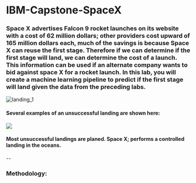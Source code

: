 # IBM-Capstone-SpaceX
### Space X advertises Falcon 9 rocket launches on its website with a cost of 62 million dollars; other providers cost upward of 165 million dollars each, much of the savings is because Space X can reuse the first stage. Therefore if we can determine if the first stage will land, we can determine the cost of a launch. This information can be used if an alternate company wants to bid against space X for a rocket launch.   In this lab, you will create a machine learning pipeline  to predict if the first stage will land given the data from the preceding labs.


![landing_1](https://github.com/Datas08/IBM-Capstone-SpaceX/assets/140479274/1eeb1dc3-2aa5-4020-9de1-2ef610ca7d79)

#### Several examples of an unsuccessful landing are shown here:

![](https://cf-courses-data.s3.us.cloud-object-storage.appdomain.cloud/IBMDeveloperSkillsNetwork-DS0701EN-SkillsNetwork/api/Images/crash.gif)

#### Most unsuccessful landings are planed. Space X; performs a controlled landing in the oceans.
--
### Methodology:
###
